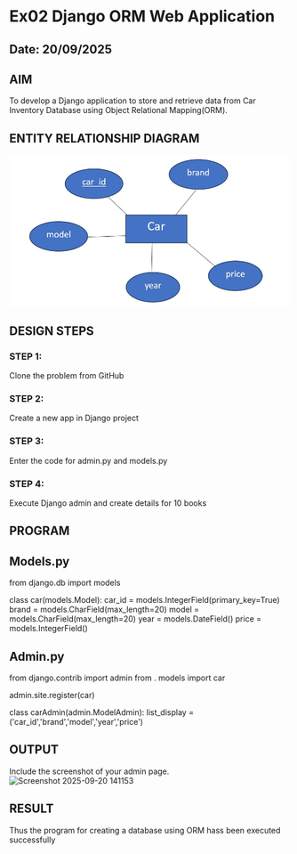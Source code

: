 # Ex02 Django ORM Web Application
## Date: 20/09/2025

## AIM
To develop a Django application to store and retrieve data from Car Inventory Database using Object Relational Mapping(ORM).

## ENTITY RELATIONSHIP DIAGRAM

![alt text](<WhatsApp Image 2025-09-13 at 11.18.55_579b4714.jpg>)

## DESIGN STEPS

### STEP 1:
Clone the problem from GitHub

### STEP 2:
Create a new app in Django project

### STEP 3:
Enter the code for admin.py and models.py

### STEP 4:
Execute Django admin and create details for 10 books

## PROGRAM
## Models.py

from django.db import models

class car(models.Model):
    car_id = models.IntegerField(primary_key=True)
    brand = models.CharField(max_length=20)
    model = models.CharField(max_length=20)
    year = models.DateField()
    price = models.IntegerField()

## Admin.py

from django.contrib import admin
from . models import car

admin.site.register(car)

class carAdmin(admin.ModelAdmin):
  list_display = ('car_id','brand','model','year','price')


## OUTPUT

Include the screenshot of your admin page.
<img width="1919" height="1199" alt="Screenshot 2025-09-20 141153" src="https://github.com/user-attachments/assets/a99d610a-d157-4f9e-bf71-f571fc1899d3" />


## RESULT
Thus the program for creating a database using ORM hass been executed successfully
